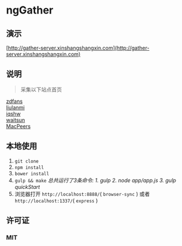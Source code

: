 # ngGather

## 演示
[http://gather-server.xinshangshangxin.com](http://gather-server.xinshangshangxin.com)

## 说明
> 采集以下站点首页

[zdfans](http://www.zdfans.com/)  
[liulanmi](http://liulanmi.com/)  
[iqshw](http://www.iqshw.com/)  
[waitsun](http://www.waitsun.com/)  
[MacPeers](http://www.macpeers.com/)  


## 本地使用

1. `git clone`
2. `npm install`
3. `bower install`
3. `gulp && make`  *总共运行了3条命令: 1. gulp  2. node app/app.js  3. gulp quickStart*
4. 浏览器打开 `http://localhost:8888/`( `browser-sync` ) 或者 `http://localhost:1337/`( `express` )

## 许可证
### MIT